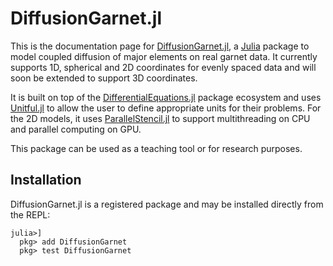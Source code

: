 # DiffusionGarnet.jl

This is the documentation page for [DiffusionGarnet.jl](https://github.com/Iddingsite/DiffusionGarnet.jl), a [Julia](https://julialang.org/) package to model coupled diffusion of major elements on real garnet data. It currently supports 1D, spherical and 2D coordinates for evenly spaced data and will soon be extended to support 3D coordinates.

It is built on top of the [DifferentialEquations.jl](https://github.com/SciML/DifferentialEquations.jl) package ecosystem and uses [Unitful.jl](https://github.com/PainterQubits/Unitful.jl) to allow the user to define appropriate units for their problems. For the 2D models, it uses [ParallelStencil.jl](https://github.com/omlins/ParallelStencil.jl) to support multithreading on CPU and parallel computing on GPU.

This package can be used as a teaching tool or for research purposes.

## Installation

DiffusionGarnet.jl is a registered package and may be installed directly from the REPL:

```julia-repl
julia>]
  pkg> add DiffusionGarnet
  pkg> test DiffusionGarnet
```
